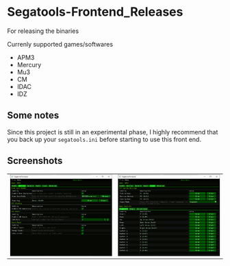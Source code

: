 # Segatools-Frontend_Releases
For releasing the binaries


Currenly supported games/softwares

- APM3
- Mercury
- Mu3
- CM
- IDAC
- IDZ

## Some notes  
Since this project is still in an experimental phase, I highly recommend that you back up your `segatools.ini` before starting to use this front end.
  
## Screenshots

<table>
  <tr>
    <td><img src="media/SegatoolsFrontend_image1.png" alt="Segatools Frontend Screenshot 1" width="400"/></td>
    <td><img src="media/SegatoolsFrontend_image2.png" alt="Segatools Frontend Screenshot 2" width="400"/></td>
  </tr>
</table>

